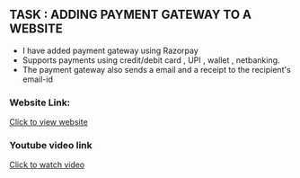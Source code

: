 ## TASK : ADDING PAYMENT GATEWAY TO A WEBSITE ##
 
  * I have added payment gateway using Razorpay
  * Supports payments using credit/debit card , UPI , wallet , netbanking.
  * The payment gateway also sends a email and a receipt to the recipient's email-id

### Website Link: ###

 [Click to view website](.. " Click to view website") 

### Youtube video link ###

 [Click to watch video](.. " Click to watch video") 

